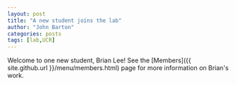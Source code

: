 ```yaml
---
layout: post
title: "A new student joins the lab"
author: "John Barton"
categories: posts
tags: [lab,UCR]
---
```


Welcome to one new student, Brian Lee! See the [Members]({{ site.github.url }}/menu/members.html) page for more information on Brian's work.
